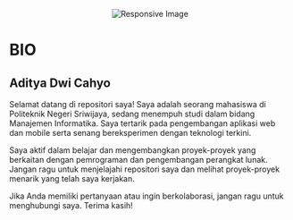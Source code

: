 <!-- Header with Image -->
<p align="center">
<img src="https://cdnb.artstation.com/p/assets/images/images/037/650/865/original/aaron-j-charlie-background-gif.gif?1620932075" style="max-width:100%; height:auto;" alt="Responsive Image">
</p>

<!-- Bio Section -->
# BIO
## Aditya Dwi Cahyo

Selamat datang di repositori saya! Saya adalah seorang mahasiswa di Politeknik Negeri Sriwijaya, sedang menempuh studi dalam bidang Manajemen Informatika. Saya tertarik pada pengembangan aplikasi web dan mobile serta senang bereksperimen dengan teknologi terkini.

Saya aktif dalam belajar dan mengembangkan proyek-proyek yang berkaitan dengan pemrograman dan pengembangan perangkat lunak. Jangan ragu untuk menjelajahi repositori saya dan melihat proyek-proyek menarik yang telah saya kerjakan.

Jika Anda memiliki pertanyaan atau ingin berkolaborasi, jangan ragu untuk menghubungi saya. Terima kasih!
